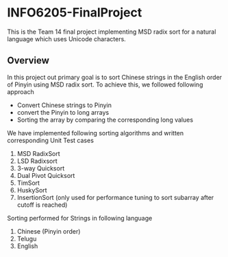 # INFO6205-FinalProject

This is the Team 14 final project implementing MSD radix sort for a natural language which uses Unicode characters.

## Overview

In this project out primary goal is to sort Chinese strings in the English order of Pinyin using MSD radix sort. To achieve this, we followed following approach 
- Convert Chinese strings to Pinyin
- convert the Pinyin to long arrays
- Sorting the array by comparing the corresponding long values

We have implemented following sorting algorithms and written corresponding Unit Test cases

1. MSD RadixSort
2. LSD Radixsort
3. 3-way Quicksort
4. Dual Pivot Quicksort
5. TimSort
6. HuskySort
7. InsertionSort (only used for performance tuning to sort subarray after cutoff is reached)

Sorting performed for Strings in following language 

1. Chinese (Pinyin order)
2. Telugu
3. English


